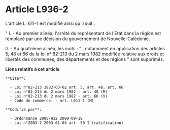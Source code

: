 # Article L936-2

L'article L. 611-1 est modifié ainsi qu'il suit :

" I. - Au premier alinéa, l'arrêté du représentant de l'Etat dans la région est remplacé par une décision du gouvernement de
Nouvelle-Calédonie.

II. - Au quatrième alinéa, les mots : " , notamment en application des articles 5, 48 et 66 de la loi n° 82-213 du 2 mars
1982 modifiée relative aux droits et libertés des communes, des départements et des régions " sont supprimés.

**Liens relatifs à cet article**

	**Cite**:

	  - Loi n°82-213 1982-03-02 art. 5, art. 48, art. 66
	  - Loi n°82-213 du 2 mars 1982 - art. 48 (M)
	  - Loi n°82-213 du 2 mars 1982 - art. 66 (V)
	  - Code de commerce. - art. L611-1 (M)

	**Codifié par**:

	  - Ordonnance 2000-912 2000-09-18
	  - Loi n°2003-7 2003-01-03 art. 50 I (ratification)
